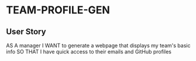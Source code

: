# TEAM-PROFILE-GEN

## User Story
AS A manager
I WANT to generate a webpage that displays my team's basic info
SO THAT I have quick access to their emails and GitHub profiles
